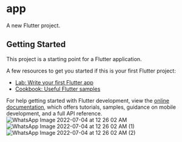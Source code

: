 # app

A new Flutter project.

## Getting Started

This project is a starting point for a Flutter application.

A few resources to get you started if this is your first Flutter project:

- [Lab: Write your first Flutter app](https://docs.flutter.dev/get-started/codelab)
- [Cookbook: Useful Flutter samples](https://docs.flutter.dev/cookbook)

For help getting started with Flutter development, view the
[online documentation](https://docs.flutter.dev/), which offers tutorials,
samples, guidance on mobile development, and a full API reference.
![WhatsApp Image 2022-07-04 at 12 26 02 AM](https://user-images.githubusercontent.com/72141794/177103714-3c5894f2-1613-480d-96f9-88354ebda4de.jpeg)
![WhatsApp Image 2022-07-04 at 12 26 02 AM (1)](https://user-images.githubusercontent.com/72141794/177103717-3e5313d7-0c49-41a7-93d3-7e5afcf10e94.jpeg)
![WhatsApp Image 2022-07-04 at 12 26 02 AM (2)](https://user-images.githubusercontent.com/72141794/177103704-ecc93ee5-8901-49b0-8967-88854a609286.jpeg)
